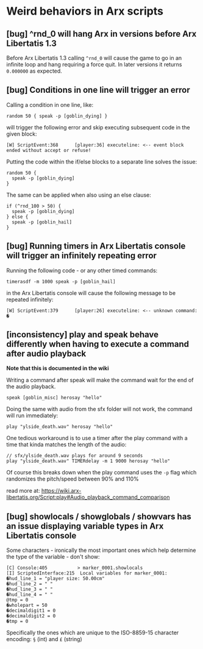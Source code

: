 # Weird behaviors in Arx scripts

## [bug] ^rnd_0 will hang Arx in versions before Arx Libertatis 1.3

Before Arx Libertatis 1.3 calling `^rnd_0` will cause the game to go in an infinite loop and hang requiring a force quit.
In later versions it returns `0.000000` as expected.

## [bug] Conditions in one line will trigger an error

Calling a condition in one line, like:

`random 50 { speak -p [goblin_dying] }`

will trigger the following error and skip executing subsequent code in the given block:

`[W] ScriptEvent:368      [player:36] executeline: <-- event block ended without accept or refuse!`

Putting the code within the if/else blocks to a separate line solves the issue:

```
random 50 {
  speak -p [goblin_dying]
}
```

The same can be applied when also using an else clause:

```
if (^rnd_100 > 50) {
  speak -p [goblin_dying]
} else {
  speak -p [goblin_hail]
}
```

## [bug] Running timers in Arx Libertatis console will trigger an infinitely repeating error

Running the following code - or any other timed commands:

`timerasdf -m 1000 speak -p [goblin_hail]`

in the Arx Libertatis console will cause the following message to be repeated infinitely:

`[W] ScriptEvent:379      [player:26] executeline: <-- unknown command: �`

## [inconsistency] play and speak behave differently when having to execute a command after audio playback

**Note that this is documented in the wiki**

Writing a command after speak will make the command wait for the end of the audio playback.

```
speak [goblin_misc] herosay "hello"
```

Doing the same with audio from the sfx folder will not work, the command will run immediately:

```
play "ylside_death.wav" herosay "hello"
```

One tedious workaround is to use a timer after the play command with a time that kinda matches the length of the audio:

```
// sfx/ylside_death.wav plays for around 9 seconds
play "ylside_death.wav" TIMERdelay -m 1 9000 herosay "hello"
```

Of course this breaks down when the play command uses the `-p` flag which randomizes the pitch/speed between 90% and 110%

read more at: https://wiki.arx-libertatis.org/Script:play#Audio_playback_command_comparison

## [bug] showlocals / showglobals / showvars has an issue displaying variable types in Arx Libertatis console

Some characters - ironically the most important ones which help determine the type of the variable - don't show:

```
[C] Console:405           > marker_0001.showlocals
[I] ScriptedInterface:215  Local variables for marker_0001:
�hud_line_1 = "player size: 50.00cm"
�hud_line_2 = " "
�hud_line_3 = " "
�hud_line_4 = " "
@tmp = 0
�wholepart = 50
�decimaldigit1 = 0
�decimaldigit2 = 0
�tmp = 0
```

Specifically the ones which are unique to the ISO-8859-15 character encoding: `§` (int) and `£` (string)
